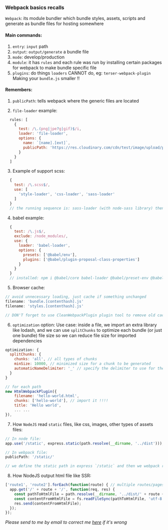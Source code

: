 ### Webpack basics recalls

`Webpack`: its module bundler which bundle styles, assets, scripts and generate as bundle files for hosting somewhere

#### Main commands:
1. `entry`: `input` path
2. `output`: `output/generate` a bundle file
3. `mode`: develop/production
4. `module`: it has `rules` and each rule was run by installing certain packages for webpack to make bundle specific file
5. `plugins`: do things `loaders` CANNOT do, eg: `terser-webpack-plugin` Making your `bundle.js` smaller !!


#### Remembers:
1. `publicPath`: tells webpack where the generic files are located

2. `file-loader` example:

``` js
  rules: [
    {
      test: /\.(png|jpe?g|gif)$/i,
      loader: 'file-loader',
      options: {
        name: `[name].[ext]`,
        publicPath: 'https://res.cloudinary.com/cdn/test/image/upload/path/'
      }
    }
  ]
```

3. Example of support scss:

```js
  {
    test: /\.scss$/,
    use: [
      'style-loader', 'css-loader', 'sass-loader'
    ]
  }
  // the running sequence is: sass-loader (with node-sass library) then css-loader and then style-loader !!!
```

4. babel example:

```js
  {
    test: /\.js$/,
    exclude: /node_modules/,
    use: {
      loader: 'babel-loader',
      options: {
        presets: ['@babel/env'],
        plugins: ['@babel/plugin-proposal-class-properties']
      }
    }
  }
  // installed: npm i @babel/core babel-loader @babel/preset-env @babel/plugin-proposal-class-properties -D
```

5. Browser cache:

```js
// avoid unnecessary loading, just cache if something unchanged
filename: 'bundle.[contenthash].js'
filename: 'styles.[contenthash].js'

// DON'T forget to use CleanWebpackPlugin plugin tool to remove old cached files inside dist folder
```

6. `optimization` option:
Use case: inside a file, we import an extra library like lodash, and we can use `splitChunks` to optimize each bundle (or just one bundle) file size so we can reduce file size for imported dependencies

```js
optimization: {
  splitChunks: {
    chunks: 'all', // all types of chunks
    minSize: 10000, // minimized size for a chunk to be generated
    automaticNameDelimiter: '_' // specify the delimiter to use for the generated names
  }
}

// for each path
new HtmlWebpackPlugin({
    filename: 'hello-world.html',
    chunks: ['hello-world'], // import it !!!!
    title: 'Hello world',
    ... ...
}),
```

7. How `NodeJS` read `static` files, like css, images, other types of assets files:

```js
// In node file:
app.use('/static', express.static(path.resolve(__dirname, '../dist')));

// In webpack file:
publicPath: '/static/'

// we define the static path in express `/static` and then we webpack read it as `/static/`
```

8. How NodeJS output html file like SSR:
```js
['route1', 'route2'].forEach(function(route) { // multiple routes/pages
  app.get('/' + route + '/', function(req, res) {
    const pathToHtmlFile = path.resolve(__dirname, '../dist/' + route + '.html');
    const contentFromHtmlFile = fs.readFileSync(pathToHtmlFile, 'utf-8');
    res.send(contentFromHtmlFile);
  });
});
```


<i>Please send to me by email to correct me <a href="mailto:damonwu0605@gmail.com">here</a> if it's wrong</i>
